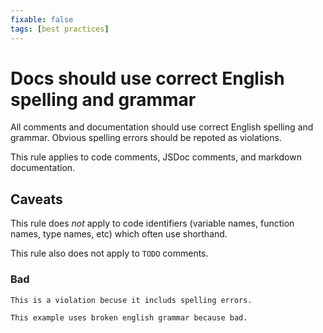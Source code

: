 ```yaml
---
fixable: false
tags: [best practices]
---
```


# Docs should use correct English spelling and grammar

All comments and documentation should use correct English spelling and grammar. Obvious spelling errors should be repoted as violations.

This rule applies to code comments, JSDoc comments, and markdown documentation.

## Caveats

This rule does _not_ apply to code identifiers (variable names, function names, type names, etc) which often use shorthand.

This rule also does not apply to `TODO` comments.

### Bad

```md
This is a violation becuse it includs spelling errors.
```

```md
This example uses broken english grammar because bad.
```
